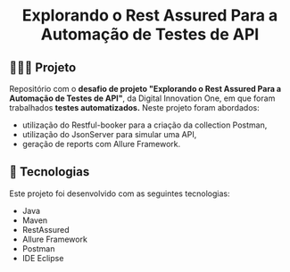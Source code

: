 <h1 align="center">
Explorando o Rest Assured Para a Automação de Testes de API
</h1>

## 👩🏻‍💻 Projeto

Repositório com o <strong>desafio de projeto "Explorando o Rest Assured Para a Automação de Testes de API"</strong>, da Digital Innovation One, em que foram trabalhados <strong>testes automatizados.</strong> Neste projeto foram abordados:
- utilização do Restful-booker para a criação da collection Postman,
- utilização do JsonServer para simular uma API,
- geração de reports com Allure Framework.

## 💫 Tecnologias

Este projeto foi desenvolvido com as seguintes tecnologias:

- Java
- Maven
- RestAssured
- Allure Framework
- Postman
- IDE Eclipse
